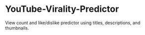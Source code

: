 # YouTube-Virality-Predictor
View count and like/dislike predictor using titles, descriptions, and thumbnails.
